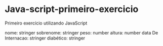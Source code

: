 # Java-script-primeiro-exercicio
Primeiro exercício utilizando JavaScript

nome: stringer
sobrenome: stringer
peso: number
altura: number
data De Internacao: stringer
diabético: stringer

